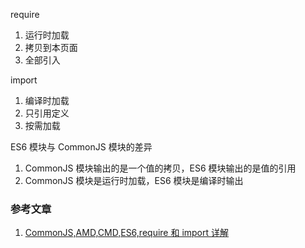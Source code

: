 require 
1. 运行时加载
2. 拷贝到本页面
3. 全部引入

import
1. 编译时加载
2. 只引用定义
3. 按需加载

ES6 模块与 CommonJS 模块的差异
1. CommonJS 模块输出的是一个值的拷贝，ES6 模块输出的是值的引用
2. CommonJS 模块是运行时加载，ES6 模块是编译时输出

### 参考文章
1. [CommonJS,AMD,CMD,ES6,require 和 import 详解](https://juejin.im/post/5afa95a46fb9a07acc11de16)


